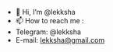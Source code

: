 - 👋 Hi, I’m @lekksha
- 📫 How to reach me :
-   Telegram: @lekksha
-   E-mail: lekksha@gmail.com

<!---
lekksha/lekksha is a ✨ special ✨ repository because its `README.md` (this file) appears on your GitHub profile.
You can click the Preview link to take a look at your changes.
--->
